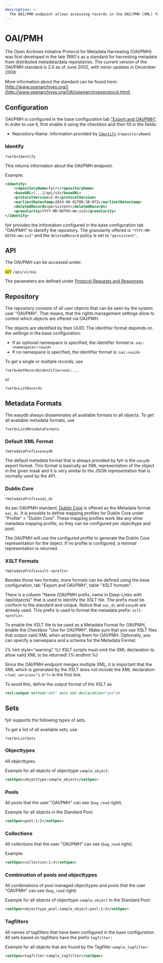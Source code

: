 ```yaml
---
description: >-
  The OAI/PMH endpoint allows accessing records in the OAI/PMH (XML) format
---
```


# OAI/PMH

The Open Archives Initiative Protocol for Metadata Harvesting (OAI/PMH) was first developed in the late 1990's as a standard for harvesting metadata from distributed metadata/data repositories. The current version of the OAI/PMH standard is 2.0 as of June 2002, with minor updates in December 2008.

More information about the standard can be found here: [http://www.openarchives.org/](http://www.openarchives.org/OAI/openarchivesprotocol.html)


## Configuration

OAI/PMH is configured in the base configuration tab ["Export and OAI/PMH"](/for-administrators/readme/export-and-deep-links#oai-pmh). In order to use it, first enable it using the checkbox and then fill in the fields:

- Repository-Name: information provided by [`Identify`](#identify) (`repositoryName`)

### Identify

```
?verb=Identify
```

This returns information about the OAI/PMH endpoint.

Example:

```xml
<Identify>
    <repositoryName>fylr</repositoryName>
    <baseURL>[...]/api/v1</baseURL>
    <protocolVersion>2.0</protocolVersion>
    <earliestDatestamp>2024-08-01T08:38:07Z</earliestDatestamp>
    <deletedRecords>persistent</deletedRecords>
    <granularity>YYYY-MM-DDThh:mm:ssZ</granularity>
</Identify>
```

fylr provides the information configured in the base configuration tab "OAI/PMH" to identify the repository. The granularity offered is `"YYYY-MM-DDThh:mm:ssZ"` and the `deletedRecord` policy is set to `"persistent"`.


## API

The OAI/PMH can be accessed under:

<mark style="color:blue;">`GET`</mark> `/api/v1/oai`

The parameters are defined under [Protocol Requests and Responses](https://www.openarchives.org/OAI/openarchivesprotocol.html#ProtocolMessages).


## Repository

The repository consists of all user objects that can be seen by the system user "OAI/PMH". That means, that the rights management settings allow to control which objects are offered via OAI/PMH.

The objects are identified by their UUID. The identifier format depends on the settings in the base configuration:

* If an optional namespace is specified, the identifier format is: `oai:<namespace>:<uuid>`
* If no namespace is specified, the identifier format is: `oai:<uuid>`

To get a single or multiple records, use

```
?verb=GetRecord&identifier=oai:...
```

or

```
?verb=ListRecords
```


## Metadata Formats

The easydb always disseminates all available formats to all objects. To get all available metadata formats, use

```
?verb=ListMetadataFormats
```

### Default XML Format

```
?metadataPrefix=easydb
```

The default metadata format that is always provided by fylr is the `easydb` export format. This format is basically an XML representation of the object in the given mask and it is very similar to the JSON representation that is normally used by the API.

### Dublin Core

```
?metadataPrefix=oai_dc
```

As per OAI/PMH standard, [Dublin Core](https://www.dublincore.org) is offered as the Metadata format `oai_dc`. It is possible to define mapping profiles for Dublin Core under "Profile" > "Dublin Core". These mapping profiles work like any other metadata mapping profile, so they can be configured per objecttype and pool.

The OAI/PMH will use the configured profile to generate the Dublin Core representation for the object. If no profile is configured, a minimal representation is returned.


### XSLT Formats

```
?metadataPrefix=xslt-<prefix>
```

Besides those two formats, more formats can be defined using the base configuration, tab "Export and OAI/PMH", table "XSLT formats".

There is a column "Name (OAI/PMH prefix, name in Deep-Links with /api/objects)" that is used to identify the XSLT file. The prefix must be conform to the standard and unique. Notice that `oai_dc` and `easydb` are already used. This prefix is used to format the metadata prefix: `xslt-<prefix>`.

To enable the XSLT file to be used as a Metadata Format for OAI/PMH, enable the Checkbox "Use for OAI/PMH". Make sure that you use XSLT files that output valid XML when activating them for OAI/PMH. Optionally, you can specify a namespace and a schema for the Metadata Format.

{% hint style="warning" %}
XSLT scripts must omit the XML declaration to allow valid XML to be returned!
{% endhint %}

Since the OAI/PMH endpoint merges multiple XML, it is important that the XML which is generated by the XSLT does not include the XML declaration `<?xml version="1.0"?>` in the first line.

To avoid this, define the output format of the XSLT as

```xml
<xsl:output method="xml" omit-xml-declaration="yes"/>
```

## Sets

fylr supports the following types of sets.

To get a list of all available sets, use

```
?verb=ListSets
```


### Objecttypes

All objecttypes.

Example for all objects of objecttype `sample_object`:

```xml
<setSpec>objecttype:sample_object</setSpec>
```

### Pools

All pools that the user "OAI/PMH" can see (`bag_read` right).

Example for all objects in the Standard Pool:

```xml
<setSpec>pool:1:2</setSpec>
```

### Collections

All collections that the user "OAI/PMH" can see (`bag_read` right).

Example:

```xml
<setSpec>collection:1:3</setSpec>
```

### Combination of pools and objecttypes

All combinations of pool managed objecttypes and pools that the user "OAI/PMH" can see (`bag_read` right)

Example for all objects of objecttype `sample_object` in the Standard Pool:

```xml
<setSpec>objecttype_pool:sample_object:pool:1:2</setSpec>
```

### Tagfilters

All names of tagfilters that have been configured in the base configuration. All sets based on tagfilters have the prefix `tagfilter:`

Example for all objects that are found by the Tagfilter `sample_tagfilter`:

```xml
<setSpec>tagfilter:sample_tagfilter</setSpec>
```
